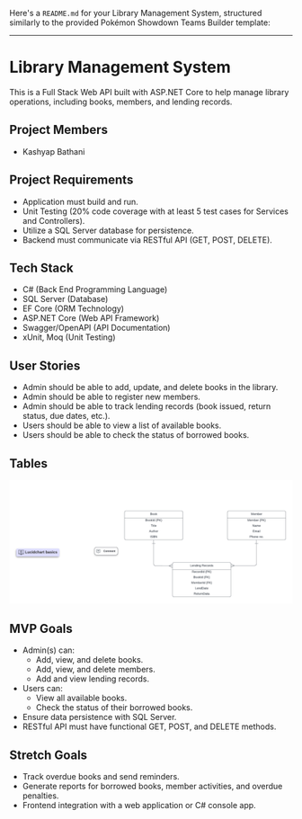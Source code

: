 Here's a `README.md` for your Library Management System, structured similarly to the provided Pokémon Showdown Teams Builder template:

---

# Library Management System

This is a Full Stack Web API built with ASP.NET Core to help manage library operations, including books, members, and lending records.

## Project Members
- Kashyap Bathani

## Project Requirements
- Application must build and run.
- Unit Testing (20% code coverage with at least 5 test cases for Services and Controllers).
- Utilize a SQL Server database for persistence.
- Backend must communicate via RESTful API (GET, POST, DELETE).

## Tech Stack

- C# (Back End Programming Language)
- SQL Server (Database)
- EF Core (ORM Technology)
- ASP.NET Core (Web API Framework)
- Swagger/OpenAPI (API Documentation)
- xUnit, Moq (Unit Testing)

## User Stories
- Admin should be able to add, update, and delete books in the library.
- Admin should be able to register new members.
- Admin should be able to track lending records (book issued, return status, due dates, etc.).
- Users should be able to view a list of available books.
- Users should be able to check the status of borrowed books.

## Tables
![alt text](<Database ER diagram (crow's foot).png>)

## MVP Goals
- Admin(s) can:
  - Add, view, and delete books.
  - Add, view, and delete members.
  - Add and view lending records.
- Users can:
  - View all available books.
  - Check the status of their borrowed books.
- Ensure data persistence with SQL Server.
- RESTful API must have functional GET, POST, and DELETE methods.

## Stretch Goals
- Track overdue books and send reminders.
- Generate reports for borrowed books, member activities, and overdue penalties.
- Frontend integration with a web application or C# console app.
